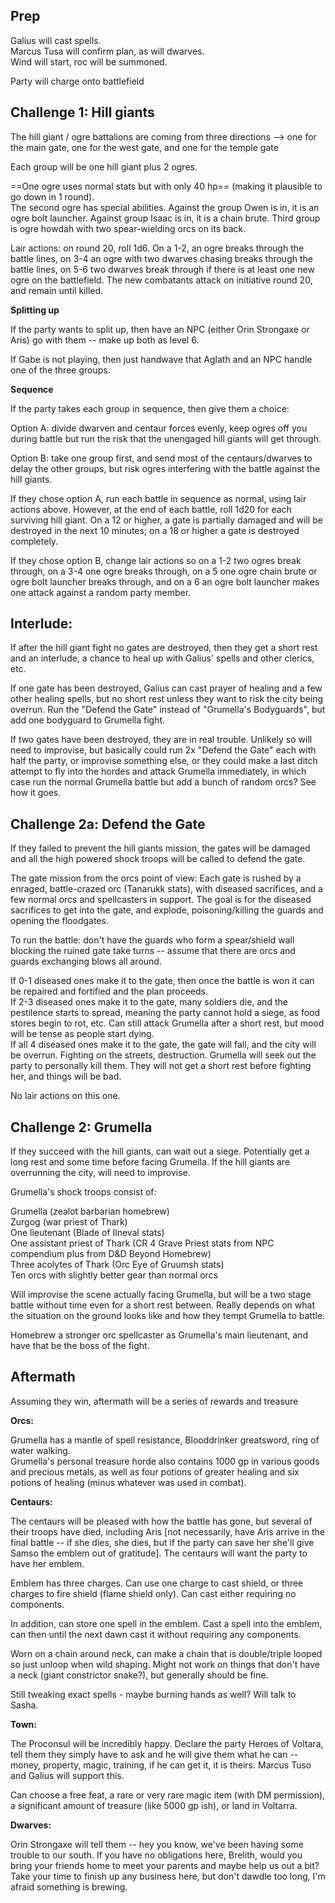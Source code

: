 ## Prep
 
Galius will cast spells.  
Marcus Tusa will confirm plan, as will dwarves.  
Wind will start, roc will be summoned.
 
Party will charge onto battlefield
 
## Challenge 1: Hill giants
 
The hill giant / ogre battalions are coming from three directions --\> one for the main gate, one for the west gate, and one for the temple gate
 
Each group will be one hill giant plus 2 ogres.
 
==One ogre uses normal stats but with only 40 hp== (making it plausible to go down in 1 round).  
The second ogre has special abilities. Against the group Owen is in, it is an ogre bolt launcher. Against group Isaac is in, it is a chain brute. Third group is ogre howdah with two spear-wielding orcs on its back.
 
Lair actions: on round 20, roll 1d6. On a 1-2, an ogre breaks through the battle lines, on 3-4 an ogre with two dwarves chasing breaks through the battle lines, on 5-6 two dwarves break through if there is at least one new ogre on the battlefield. The new combatants attack on initiative round 20, and remain until killed.
 
**Splitting up**
 
If the party wants to split up, then have an NPC (either Orin Strongaxe or Aris) go with them -- make up both as level 6.
 
If Gabe is not playing, then just handwave that Aglath and an NPC handle one of the three groups.
 
**Sequence**
 
If the party takes each group in sequence, then give them a choice:
 
Option A: divide dwarven and centaur forces evenly, keep ogres off you during battle but run the risk that the unengaged hill giants will get through.
 
Option B: take one group first, and send most of the centaurs/dwarves to delay the other groups, but risk ogres interfering with the battle against the hill giants.
 
If they chose option A, run each battle in sequence as normal, using lair actions above. However, at the end of each battle, roll 1d20 for each surviving hill giant. On a 12 or higher, a gate is partially damaged and will be destroyed in the next 10 minutes; on a 18 or higher a gate is destroyed completely.
 
If they chose option B, change lair actions so on a 1-2 two ogres break through, on a 3-4 one ogre breaks through, on a 5 one ogre chain brute or ogre bolt launcher breaks through, and on a 6 an ogre bolt launcher makes one attack against a random party member.
 
## Interlude:
 
If after the hill giant fight no gates are destroyed, then they get a short rest and an interlude, a chance to heal up with Galius' spells and other clerics, etc.
 
If one gate has been destroyed, Galius can cast prayer of healing and a few other healing spells, but no short rest unless they want to risk the city being overrun. Run the "Defend the Gate" instead of "Grumella's Bodyguards", but add one bodyguard to Grumella fight.
 
If two gates have been destroyed, they are in real trouble. Unlikely so will need to improvise, but basically could run 2x "Defend the Gate" each with half the party, or improvise something else, or they could make a last ditch attempt to fly into the hordes and attack Grumella immediately, in which case run the normal Grumella battle but add a bunch of random orcs? See how it goes.
 
## Challenge 2a: Defend the Gate
 
If they failed to prevent the hill giants mission, the gates will be damaged and all the high powered shock troops will be called to defend the gate.
 
The gate mission from the orcs point of view: Each gate is rushed by a enraged, battle-crazed orc (Tanarukk stats), with diseased sacrifices, and a few normal orcs and spellcasters in support. The goal is for the diseased sacrifices to get into the gate, and explode, poisoning/killing the guards and opening the floodgates.
 
To run the battle: don't have the guards who form a spear/shield wall blocking the ruined gate take turns -- assume that there are orcs and guards exchanging blows all around.
 
If 0-1 diseased ones make it to the gate, then once the battle is won it can be repaired and fortified and the plan proceeds.  
If 2-3 diseased ones make it to the gate, many soldiers die, and the pestilence starts to spread, meaning the party cannot hold a siege, as food stores begin to rot, etc. Can still attack Grumella after a short rest, but mood will be tense as people start dying.  
If all 4 diseased ones make it to the gate, the gate will fall, and the city will be overrun. Fighting on the streets, destruction. Grumella will seek out the party to personally kill them. They will not get a short rest before fighting her, and things will be bad.
 
No lair actions on this one.
 
## Challenge 2: Grumella
 
If they succeed with the hill giants, can wait out a siege. Potentially get a long rest and some time before facing Grumella. If the hill giants are overrunning the city, will need to improvise.
 
Grumella's shock troops consist of:
 
Grumella (zealot barbarian homebrew)  
Zurgog (war priest of Thark)  
One lieutenant (Blade of Ilneval stats)  
One assistant priest of Thark (CR 4 Grave Priest stats from NPC compendium plus from D&D Beyond Homebrew)  
Three acolytes of Thark (Orc Eye of Gruumsh stats)  
Ten orcs with slightly better gear than normal orcs
   

Will improvise the scene actually facing Grumella, but will be a two stage battle without time even for a short rest between. Really depends on what the situation on the ground looks like and how they tempt Grumella to battle.
 
Homebrew a stronger orc spellcaster as Grumella's main lieutenant, and have that be the boss of the fight.
 
## Aftermath
 
Assuming they win, aftermath will be a series of rewards and treasure
 
**Orcs:**
 
Grumella has a mantle of spell resistance, Blooddrinker greatsword, ring of water walking.  
Grumella's personal treasure horde also contains 1000 gp in various goods and precious metals, as well as four potions of greater healing and six potions of healing (minus whatever was used in combat).
 
**Centaurs:**
 
The centaurs will be pleased with how the battle has gone, but several of their troops have died, including Aris [not necessarily, have Aris arrive in the final battle -- if she dies, she dies, but if the party can save her she'll give Samso the emblem out of gratitude]. The centaurs will want the party to have her emblem.
 
Emblem has three charges. Can use one charge to cast shield, or three charges to fire shield (flame shield only). Can cast either requiring no components.
 
In addition, can store one spell in the emblem. Cast a spell into the emblem, can then until the next dawn cast it without requiring any components.
 
Worn on a chain around neck, can make a chain that is double/triple looped so just unloop when wild shaping. Might not work on things that don't have a neck (giant constrictor snake?), but generally should be fine.
 
Still tweaking exact spells - maybe burning hands as well? Will talk to Sasha.
 
**Town:**
 
The Proconsul will be incredibly happy. Declare the party Heroes of Voltara, tell them they simply have to ask and he will give them what he can -- money, property, magic, training, if he can get it, it is theirs. Marcus Tuso and Galius will support this.
 
Can choose a free feat, a rare or very rare magic item (with DM permission), a significant amount of treasure (like 5000 gp ish), or land in Voltarra.
 
**Dwarves:**
 
Orin Strongaxe will tell them -- hey you know, we've been having some trouble to our south. If you have no obligations here, Brelith, would you bring your friends home to meet your parents and maybe help us out a bit? Take your time to finish up any business here, but don't dawdle too long, I'm afraid something is brewing.